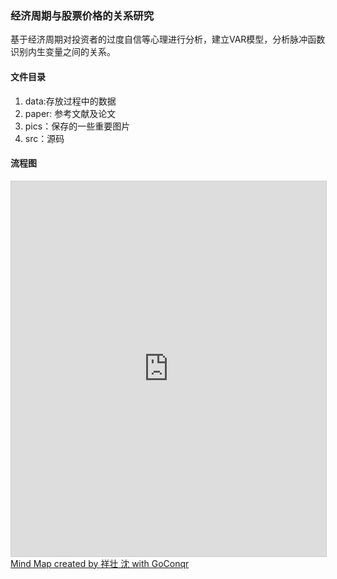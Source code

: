 ### 经济周期与股票价格的关系研究

基于经济周期对投资者的过度自信等心理进行分析，建立VAR模型，分析脉冲函数识别内生变量之间的关系。

#### 文件目录

1. data:存放过程中的数据
2. paper: 参考文献及论文
3. pics：保存的一些重要图片
4. src：源码


#### 流程图

<iframe width='100%' height='600px' scrolling='no' src='https://www.goconqr.com/en-US/p/13633950-----------mind_maps?frame=true' style='border: 1px solid #ccc' allowfullscreen webkitallowfullscreen mozallowfullscreen oallowfullscreen msallowfullscreen></iframe><a href='https://www.goconqr.com/en/mind-maps'>Mind Map created by 祥壮 沈 with GoConqr</a>
